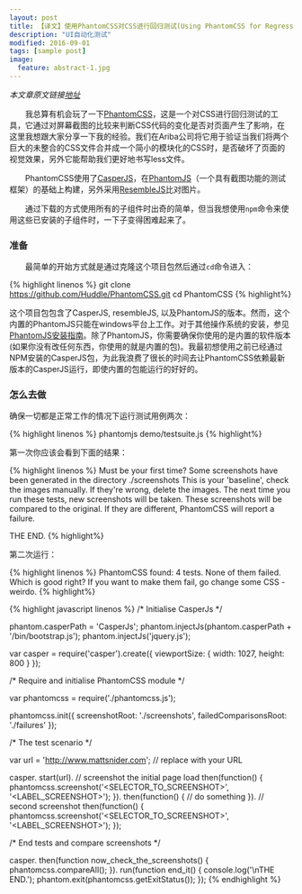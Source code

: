 ```yaml
---
layout: post
title: 【译文】使用PhantomCSS对CSS进行回归测试(Using PhantomCSS for Regression Testing Your CSS)
description: "UI自动化测试"
modified: 2016-09-01
tags: [sample post]
image:
  feature: abstract-1.jpg
---
```


*本文章原文链接[地址](http://mattsnider.com/using-phantomcss-for-regression-testing-your-css/)*

　　我总算有机会玩了一下[PhantomCSS](https://github.com/Huddle/PhantomCSS)，这是一个对CSS进行回归测试的工具，它通过对屏幕截图的比较来判断CSS代码的变化是否对页面产生了影响，在这里我想跟大家分享一下我的经验。我们在Ariba公司将它用于验证当我们将两个巨大的未整合的CSS文件合并成一个简小的模块化的CSS时，是否破坏了页面的视觉效果，另外它能帮助我们更好地书写less文件。

　　PhantomCSS使用了[CasperJS](http://github.com/n1k0/casperjs)，在[PhantomJS](http://github.com/ariya/phantomjs/)（一个具有截图功能的测试框架）的基础上构建，另外采用[ResembleJS](http://huddle.github.com/Resemble.js/)比对图片。

　　通过下载的方式使用所有的子组件时出奇的简单，但当我想使用```npm```命令来使用这些已安装的子组件时，一下子变得困难起来了。

### 准备

　　最简单的开始方式就是通过克隆这个项目包然后通过```cd```命令进入：

{% highlight linenos %}
git clone https://github.com/Huddle/PhantomCSS.git
cd PhantomCSS
{% highlight%}

这个项目包包含了CasperJS, resembleJS, 以及PhantomJS的版本。然而，这个内置的PhantomJS只能在windows平台上工作。对于其他操作系统的安装，参见[PhantomJS安装指南](http://phantomjs.org/download.html)。除了PhantomJS，你需要确保你使用的是内置的软件版本(如果你没有改任何东西，你使用的就是内置的包)。我最初想使用之前已经通过NPM安装的CasperJS包，为此我浪费了很长的时间去让PhantomCSS依赖最新版本的CasperJS运行，即使内置的包能运行的好好的。

### 怎么去做

确保一切都是正常工作的情况下运行测试用例两次：

{% highlight linenos %}
phantomjs demo/testsuite.js
{% highlight%}

第一次你应该会看到下面的结果：

{% highlight linenos %}
Must be your first time?
Some screenshots have been generated in the directory ./screenshots
This is your 'baseline', check the images manually. If they're wrong, delete the images.
The next time you run these tests, new screenshots will be taken.  These screenshots will be compared to the original.
If they are different, PhantomCSS will report a failure.
 
THE END.
{% highlight%}

第二次运行：

{% highlight linenos %}
PhantomCSS found: 4 tests.
None of them failed. Which is good right?
If you want to make them fail, go change some CSS - weirdo.
{% highlight%}

{% highlight javascript linenos %}
/*
    Initialise CasperJs
*/
 
phantom.casperPath = 'CasperJs';
phantom.injectJs(phantom.casperPath + '/bin/bootstrap.js');
phantom.injectJs('jquery.js');
 
var casper = require('casper').create({
    viewportSize: {
        width: 1027,
        height: 800
    }
});
 
/*
    Require and initialise PhantomCSS module
*/
 
var phantomcss = require('./phantomcss.js');
 
phantomcss.init({
    screenshotRoot: './screenshots',
    failedComparisonsRoot: './failures'
});
 
/*
    The test scenario
*/
 
var url = 'http://www.mattsnider.com'; // replace with your URL
 
casper.
    start(url).
    // screenshot the initial page load
    then(function() {
        phantomcss.screenshot('<SELECTOR_TO_SCREENSHOT>', '<LABEL_SCREENSHOT>');
    }).
    then(function() {
        // do something
    }).
    // second screenshot
    then(function() {
        phantomcss.screenshot('<SELECTOR_TO_SCREENSHOT>', '<LABEL_SCREENSHOT>');
    });
 
/*
    End tests and compare screenshots
*/
 
casper.
    then(function now_check_the_screenshots() {
        phantomcss.compareAll();
    }).
    run(function end_it() {
        console.log('\nTHE END.');
        phantom.exit(phantomcss.getExitStatus());
    });
{% endhighlight %}



  

